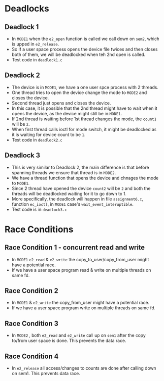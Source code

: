 # Deadlocks

## Deadlock 1
- In `MODE1` when the `e2_open` function is called we call down on `sem2`, which is upped in `e2_release`.
- So if a user space process opens the device file twices and then closes both of them, we will be deadlocked when teh 2nd open is called.
- Test code in `deadlock1.c`

## Deadlock 2
- The device is in `MODE1`, we have a one user spce process with 2 threads.
- One thread tries to open the device change the mode to `MODE2` and closes the device.
- Second thread just opens and closes the device.
- In this case, it is possible that the 2nd thread might have to wait when it opens the device, as the device might still be in `MODE1`.
- If 2nd thread is waiting before 1st thread changes the mode, the `count1` will be `2`.
- When first thread calls ioctl for mode switch, it might be deadlocked as it is waiting for device count to be `1`.
- Test code in `deadlock2.c`

## Deadlock 3
- This is very similar to Deadlock 2, the main difference is that before spanning threads we ensure that thread is in `MODE2`.
- We have a thread function that opens the device and chnages the mode to `MODE1`.
- Since 2 thread have opened the device `count2` will be `2` and both the threads will be deadlocked waiting for it to go down to 1.
- More specifically, the deadlock will happen in file `assignment6.c`, function `ec_ioctl`, in `MODE1` case's `wait_event_interuptible`. 
- Test code is in `deadlock3.c`



# Race Conditions

## Race Condition 1 - concurrent read and write
- In `MODE1` `e2_read` & `e2_write` the copy_to_user/copy_from_user might have a potential race. 
- If we have a user space program read & write on multiple threads on same fd.
## Race Condition 2
- In `MODE1`  & `e2_write` the copy_from_user might have a potential race. 
- If we have a user space program write on multiple threads on same fd.
## Race Condition 3
- In `MODE2` , both `e2_read` and `e2_write` call up on `sem1` after the copy to/from user space is done. This prevents the data race.
## Race Condition 4
- In `e2_release` all access/changes to counts are done after calling down on sem1. This prevents data race.
